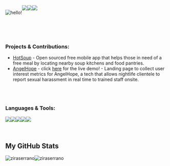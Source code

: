 <div style="display: flex; flex-direction: row;" align=center >

![hello!](https://user-images.githubusercontent.com/62843819/192885578-70e2e3fb-d50c-45aa-ae47-cb1487870fbf.png)


  <a href="https://ziraserrano.netlify.app/" target="_blank">
    <img src="https://img.shields.io/badge/%E2%99%A1-%20%20portfolio-%23d2d8ff"/>
  </a>
  <a href="https://www.linkedin.com/in/zira-serrano-45451282/" target="_blank">
    <img src="https://img.shields.io/badge/%E2%99%A1-%20linkedin-%23d2d8ff"/>
  </a>
  <a href="https://twitter.com/zira_serrano" target="_blank">
    <img src="https://img.shields.io/badge/%E2%99%A1-%20twitter-%23d2d8ff"/>
  </a>

</div>

<br>
<br>
<br>

### Projects & Contributions:
- [HotSoup](https://github.com/HotSoupRepos) - Open sourced free mobile app that helps those in need of a free meal by locating nearby soup kitchens and food pantries.
- [AngelHope](https://github.com/jasminepvo/angelhope) - click [here](https://angelhope.netlify.app/) for the live demo! - Landing page to collect user interest metrics for AngelHope, a tech that allows nightlife clientele to report sexual harassment in real time to trained staff onsite.


<br>
<br>

### Languages & Tools:

<div style="display: flex; flex-direction: row;" align=left >
  <a href="https://www.w3.org/html/" target="_blank">
    <img src="https://img.shields.io/static/v1?&style=flat&logo=HTML5&logoColor=grey&labelColor=d2d8ff&label=&message=HTML&color=d2d8ff"/>
  </a>
  <a href="https://www.w3schools.com/css/" target="_blank">
    <img src="https://img.shields.io/static/v1?&style=flat&logo=CSS3&logoColor=grey&labelColor=d2d8ff&label=&message=CSS&color=d2d8ff"/>
  </a>
  <a href="https://www.w3schools.com/javascript/" target="_blank">
    <img src="https://img.shields.io/static/v1?&style=flat&logo=javascript&logoColor=grey&labelColor=d2d8ff&label=&message=JAVASCRIPT&color=d2d8ff"/>
  </a>
   <a href="https://www.w3schools.com/react/" target="_blank">
    <img src="https://img.shields.io/static/v1?&style=flat&logo=react&logoColor=grey&labelColor=d2d8ff&label=&message=REACT&color=d2d8ff"/>
  </a>
  <a href="https://git-scm.com/" target="_blank">
    <img src="https://img.shields.io/static/v1?&style=flat&logo=git&logoColor=grey&labelColor=d2d8ff&label=&message=GIT&color=d2d8ff"/>
  </a>
 </div>
 
 <br>
 <br>

 
 ## My GitHub Stats
<div style="display: flex; flex-direction: row;">
 <img class="img" src="https://github-readme-stats.vercel.app/api?username=ziraserrano&show_icons=true&theme=tokyonight" alt="ziraserrano" />
 <img class="img" src="https://github-readme-stats.vercel.app/api/top-langs/?username=ziraserrano&layout=compact&theme=tokyonight" alt="ziraserrano" />
</div>


